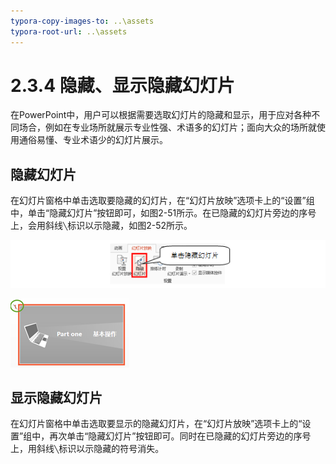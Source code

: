 ```yaml
---
typora-copy-images-to: ..\assets
typora-root-url: ..\assets
---
```


# 2.3.4  隐藏、显示隐藏幻灯片

在PowerPoint中，用户可以根据需要选取幻灯片的隐藏和显示，用于应对各种不同场合，例如在专业场所就展示专业性强、术语多的幻灯片；面向大众的场所就使用通俗易懂、专业术语少的幻灯片展示。

## **隐藏幻灯片**

在幻灯片窗格中单击选取要隐藏的幻灯片，在“幻灯片放映”选项卡上的“设置”组中，单击“隐藏幻灯片”按钮即可，如图2-51所示。在已隐藏的幻灯片旁边的序号上，会用斜线`╲`标识以示隐藏，如图2-52所示。

![&#x56FE;2-51](../../../.gitbook/assets/1565863860069%20%281%29.png)

![&#x56FE;2-52](../../../.gitbook/assets/clip_image002-1565863884477%20%281%29.png)

## **显示隐藏幻灯片**

在幻灯片窗格中单击选取要显示的隐藏幻灯片，在“幻灯片放映”选项卡上的“设置”组中，再次单击“隐藏幻灯片”按钮即可。同时在已隐藏的幻灯片旁边的序号上，用斜线`╲`标识以示隐藏的符号消失。

